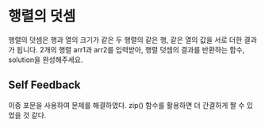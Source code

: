 # 행렬의 덧셈


행렬의 덧셈은 행과 열의 크기가 같은 두 행렬의 같은 행, 같은 열의 값을 서로 더한 결과가 됩니다. 2개의 행렬 arr1과 arr2를 입력받아, 행렬 덧셈의 결과를 반환하는 함수, solution을 완성해주세요.

## Self Feedback

이중 포문을 사용하여 문제를 해결하였다.
zip() 함수를 활용하면 더 간결하게 짤 수 있었을 것 같다.
